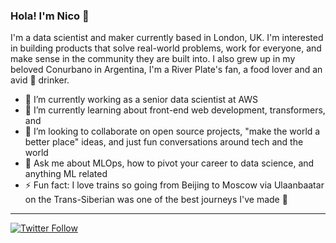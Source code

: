 ### Hola! I'm Nico 👋

<!--
**nicolasmetallo/nicolasmetallo** is a ✨ _special_ ✨ repository because its `README.md` (this file) appears on your GitHub profile.
-->

I'm a data scientist and maker currently based in London, UK. I'm interested in building products that solve real-world problems, work for everyone, and make sense in the community they are built into. I also grew up in my beloved Conurbano in Argentina, I'm a River Plate's fan, a food lover and an avid 🧉 drinker. 

- 🔭 I’m currently working as a senior data scientist at AWS
- 🌱 I’m currently learning about front-end web development, transformers, and 
- 👯 I’m looking to collaborate on open source projects, "make the world a better place" ideas, and just fun conversations around tech and the world
- 💬 Ask me about MLOps, how to pivot your career to data science, and anything ML related
- ⚡ Fun fact: I love trains so going from Beijing to Moscow via Ulaanbaatar on the Trans-Siberian was one of the best journeys I've made 🚂

---
[![Twitter Follow](https://img.shields.io/twitter/follow/nicolasmetallo?label=Follow&style=social)](https://twitter.com/nicolasmetallo)
